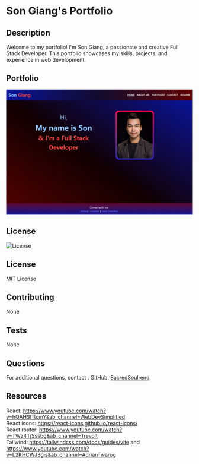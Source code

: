 # Son Giang's Portfolio

## Description

Welcome to my portfolio! I'm Son Giang, a passionate and creative Full Stack Developer. This portfolio showcases my skills, projects, and experience in web development.

## Portfolio

![Alt text](<src/assets/images/Screenshot 2023-11-19 234134.png>)

## License
![License](https://img.shields.io/badge/license-MIT-yellow)

## License

MIT License

## Contributing
None

## Tests
None

## Questions
For additional questions, contact .
GitHub: [SacredSoulrend](https://github.com/SacredSoulrend)

## Resources
React: https://www.youtube.com/watch?v=hQAHSlTtcmY&ab_channel=WebDevSimplified<br>
React icons: https://react-icons.github.io/react-icons/<br>
React router: https://www.youtube.com/watch?v=TWz4TjSssbg&ab_channel=Trevolt<br>
Tailwind: https://tailwindcss.com/docs/guides/vite and https://www.youtube.com/watch?v=L2KHCWJ3gjs&ab_channel=AdrianTwarog